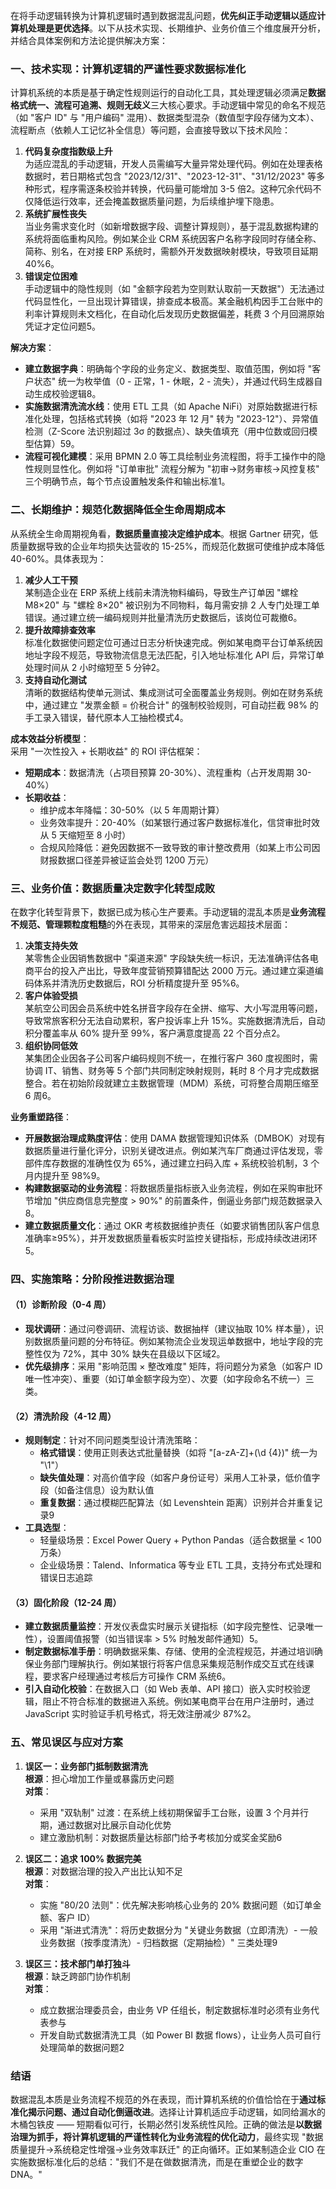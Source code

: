 在将手动逻辑转换为计算机逻辑时遇到数据混乱问题，**优先纠正手动逻辑以适应计算机处理是更优选择**。以下从技术实现、长期维护、业务价值三个维度展开分析，并结合具体案例和方法论提供解决方案：

### 一、技术实现：计算机逻辑的严谨性要求数据标准化

计算机系统的本质是基于确定性规则运行的自动化工具，其处理逻辑必须满足**数据格式统一、流程可追溯、规则无歧义**三大核心要求。手动逻辑中常见的命名不规范（如 "客户 ID" 与 "用户编码" 混用）、数据类型混杂（数值型字段存储为文本）、流程断点（依赖人工记忆补全信息）等问题，会直接导致以下技术风险：

1. **代码复杂度指数级上升**  
    为适应混乱的手动逻辑，开发人员需编写大量异常处理代码。例如在处理表格数据时，若日期格式包含 "2023/12/31"、"2023-12-31"、"31/12/2023" 等多种形式，程序需逐条校验并转换，代码量可能增加 3-5 倍2。这种冗余代码不仅降低运行效率，还会掩盖数据质量问题，为后续维护埋下隐患。
2. **系统扩展性丧失**  
    当业务需求变化时（如新增数据字段、调整计算规则），基于混乱数据构建的系统将面临重构风险。例如某企业 CRM 系统因客户名称字段同时存储全称、简称、别名，在对接 ERP 系统时，需额外开发数据映射模块，导致项目延期 40%6。
3. **错误定位困难**  
    手动逻辑中的隐性规则（如 "金额字段若为空则默认取前一天数据"）无法通过代码显性化，一旦出现计算错误，排查成本极高。某金融机构因手工台账中的利率计算规则未文档化，在自动化后发现历史数据偏差，耗费 3 个月回溯原始凭证才定位问题5。

**解决方案**：

- **建立数据字典**：明确每个字段的业务定义、数据类型、取值范围，例如将 "客户状态" 统一为枚举值（0 - 正常，1 - 休眠，2 - 流失），并通过代码生成器自动生成校验逻辑8。
- **实施数据清洗流水线**：使用 ETL 工具（如 Apache NiFi）对原始数据进行标准化处理，包括格式转换（如将 "2023 年 12 月" 转为 "2023-12"）、异常值检测（Z-Score 法识别超过 3σ 的数据点）、缺失值填充（用中位数或回归模型估算）59。
- **流程可视化建模**：采用 BPMN 2.0 等工具绘制业务流程图，将手工操作中的隐性规则显性化。例如将 "订单审批" 流程分解为 "初审→财务审核→风控复核" 三个明确节点，每个节点设置触发条件和输出标准1。

### 二、长期维护：规范化数据降低全生命周期成本

从系统全生命周期视角看，**数据质量直接决定维护成本**。根据 Gartner 研究，低质量数据导致的企业年均损失达营收的 15-25%，而规范化数据可使维护成本降低 40-60%。具体表现为：

1. **减少人工干预**  
    某制造企业在 ERP 系统上线前未清洗物料编码，导致生产订单因 "螺栓 M8×20" 与 "螺栓 8×20" 被识别为不同物料，每月需安排 2 人专门处理工单错误。通过建立统一编码规则并批量清洗历史数据后，该岗位可裁撤6。
2. **提升故障排查效率**  
    标准化数据使问题定位可通过日志分析快速完成。例如某电商平台订单系统因地址字段不规范，导致物流信息无法匹配，引入地址标准化 API 后，异常订单处理时间从 2 小时缩短至 5 分钟2。
3. **支持自动化测试**  
    清晰的数据结构使单元测试、集成测试可全面覆盖业务规则。例如在财务系统中，通过建立 "发票金额 = 价税合计" 的强制校验规则，可自动拦截 98% 的手工录入错误，替代原本人工抽检模式4。

**成本效益分析模型**：  
采用 "一次性投入 + 长期收益" 的 ROI 评估框架：

- **短期成本**：数据清洗（占项目预算 20-30%）、流程重构（占开发周期 30-40%）
- **长期收益**：
    - 维护成本年降幅：30-50%（以 5 年周期计算）
    - 业务效率提升：20-40%（如某银行通过客户数据标准化，信贷审批时效从 5 天缩短至 8 小时）
    - 合规风险降低：避免因数据不一致导致的审计整改费用（如某上市公司因财报数据口径差异被证监会处罚 1200 万元）

### 三、业务价值：数据质量决定数字化转型成败

在数字化转型背景下，数据已成为核心生产要素。手动逻辑的混乱本质是**业务流程不规范、管理颗粒度粗糙**的外在表现，其带来的深层危害远超技术层面：

1. **决策支持失效**  
    某零售企业因销售数据中 "渠道来源" 字段缺失统一标识，无法准确评估各电商平台的投入产出比，导致年度营销预算错配达 2000 万元。通过建立渠道编码体系并清洗历史数据后，ROI 分析精度提升至 95%6。
2. **客户体验受损**  
    某航空公司因会员系统中姓名拼音字段存在全拼、缩写、大小写混用等问题，导致常旅客积分无法自动累积，客户投诉率上升 15%。实施数据清洗后，自动积分覆盖率从 60% 提升至 99%，客户满意度提高 22 个百分点2。
3. **组织协同低效**  
    某集团企业因各子公司客户编码规则不统一，在推行客户 360 度视图时，需协调 IT、销售、财务等 5 个部门共同制定映射规则，耗时 8 个月才完成数据整合。若在初始阶段就建立主数据管理（MDM）系统，可将整合周期压缩至 6 周6。

**业务重塑路径**：

- **开展数据治理成熟度评估**：使用 DAMA 数据管理知识体系（DMBOK）对现有数据质量进行量化评分，识别关键改进点。例如某汽车厂商通过评估发现，零部件库存数据的准确性仅为 65%，通过建立扫码入库 + 系统校验机制，3 个月内提升至 98%9。
- **构建数据驱动的业务流程**：将数据质量指标嵌入业务流程，例如在采购审批环节增加 "供应商信息完整度 > 90%" 的前置条件，倒逼业务部门规范数据录入8。
- **建立数据质量文化**：通过 OKR 考核数据维护责任（如要求销售团队客户信息准确率≥95%），并开发数据质量看板实时监控关键指标，形成持续改进闭环5。

### 四、实施策略：分阶段推进数据治理

#### （1）诊断阶段（0-4 周）

- **现状调研**：通过问卷调研、流程访谈、数据抽样（建议抽取 10% 样本量），识别数据质量问题的分布特征。例如某物流企业发现运单数据中，地址字段的完整性仅为 72%，其中 30% 缺失在县级以下区域2。
- **优先级排序**：采用 "影响范围 × 整改难度" 矩阵，将问题分为紧急（如客户 ID 唯一性冲突）、重要（如订单金额字段为空）、次要（如字段命名不统一）三类。

#### （2）清洗阶段（4-12 周）

- **规则制定**：针对不同问题类型设计清洗策略：
    - **格式错误**：使用正则表达式批量替换（如将 "[a-zA-Z]+(\d {4})" 统一为 "\1"）
    - **缺失值处理**：对高价值字段（如客户身份证号）采用人工补录，低价值字段（如备注信息）设为默认值
    - **重复数据**：通过模糊匹配算法（如 Levenshtein 距离）识别并合并重复记录9
- **工具选型**：
    - 轻量级场景：Excel Power Query + Python Pandas（适合数据量 < 100 万条）
    - 企业级场景：Talend、Informatica 等专业 ETL 工具，支持分布式处理和错误日志追踪

#### （3）固化阶段（12-24 周）

- **建立数据质量监控**：开发仪表盘实时展示关键指标（如字段完整性、记录唯一性），设置阈值报警（如当错误率 > 5% 时触发邮件通知）5。
- **制定数据标准手册**：明确数据采集、存储、使用的全流程规范，并通过培训确保业务部门理解执行。例如某银行将客户信息采集规范制作成交互式在线课程，要求客户经理通过考核后方可操作 CRM 系统6。
- **引入自动化校验**：在数据入口（如 Web 表单、API 接口）嵌入实时校验逻辑，阻止不符合标准的数据进入系统。例如某电商平台在用户注册时，通过 JavaScript 实时验证手机号格式，将无效注册减少 87%2。

### 五、常见误区与应对方案

1. **误区一：业务部门抵制数据清洗**  
    **根源**：担心增加工作量或暴露历史问题  
    **对策**：
    
    - 采用 "双轨制" 过渡：在系统上线初期保留手工台账，设置 3 个月并行期，通过数据对比展示自动化优势
    - 建立激励机制：对数据质量达标部门给予考核加分或奖金奖励6
2. **误区二：追求 100% 数据完美**  
    **根源**：对数据治理的投入产出比认知不足  
    **对策**：
    
    - 实施 "80/20 法则"：优先解决影响核心业务的 20% 数据问题（如订单金额、客户 ID）
    - 采用 "渐进式清洗"：将历史数据分为 "关键业务数据（立即清洗）- 一般业务数据（按季度清洗）- 归档数据（定期抽检）" 三类处理9
3. **误区三：技术部门单打独斗**  
    **根源**：缺乏跨部门协作机制  
    **对策**：
    
    - 成立数据治理委员会，由业务 VP 任组长，制定数据标准时必须有业务代表参与
    - 开发自助式数据清洗工具（如 Power BI 数据 flows），让业务人员可自行处理简单的数据问题2

### 结语

数据混乱本质是业务流程不规范的外在表现，而计算机系统的价值恰恰在于**通过标准化揭示问题、通过自动化倒逼改进**。选择让计算机适应手动逻辑，如同给漏水的木桶包铁皮 —— 短期看似可行，长期必然引发系统性风险。正确的做法是**以数据治理为抓手，将计算机逻辑的严谨性转化为业务流程的优化动力**，最终实现 "数据质量提升→系统稳定性增强→业务效率跃迁" 的正向循环。正如某制造企业 CIO 在实施数据标准化后的总结："我们不是在做数据清洗，而是在重塑企业的数字 DNA。"